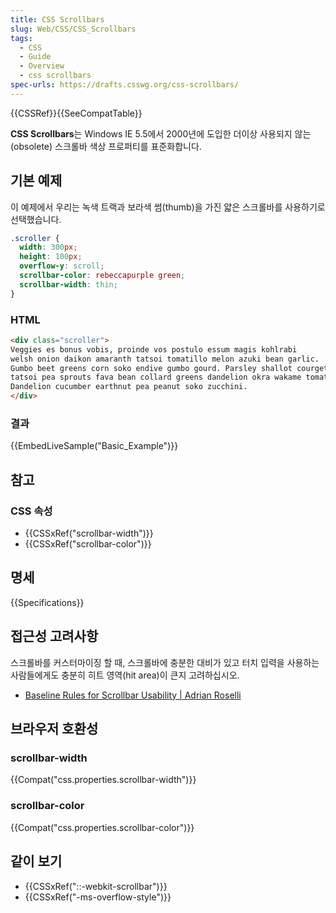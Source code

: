 ```yaml
---
title: CSS Scrollbars
slug: Web/CSS/CSS_Scrollbars
tags:
  - CSS
  - Guide
  - Overview
  - css scrollbars
spec-urls: https://drafts.csswg.org/css-scrollbars/
---
```


{{CSSRef}}{{SeeCompatTable}}

**CSS Scrollbars**는 Windows IE 5.5에서 2000년에 도입한 더이상 사용되지 않는(obsolete) 스크롤바 색상 프로퍼티를 표준화합니다.

## 기본 예제

이 예제에서 우리는 녹색 트랙과 보라색 썸(thumb)을 가진 얇은 스크롤바를 사용하기로 선택했습니다.

```css
.scroller {
  width: 300px;
  height: 100px;
  overflow-y: scroll;
  scrollbar-color: rebeccapurple green;
  scrollbar-width: thin;
}
```

### HTML

```html
<div class="scroller">
Veggies es bonus vobis, proinde vos postulo essum magis kohlrabi
welsh onion daikon amaranth tatsoi tomatillo melon azuki bean garlic.
Gumbo beet greens corn soko endive gumbo gourd. Parsley shallot courgette
tatsoi pea sprouts fava bean collard greens dandelion okra wakame tomato.
Dandelion cucumber earthnut pea peanut soko zucchini.
</div>
```

### 결과

{{EmbedLiveSample("Basic_Example")}}

## 참고

### CSS 속성

- {{CSSxRef("scrollbar-width")}}
- {{CSSxRef("scrollbar-color")}}

## 명세

{{Specifications}}

## 접근성 고려사항

스크롤바를 커스터마이징 할 때, 스크롤바에 충분한 대비가 있고 터치 입력을 사용하는 사람들에게도 충분히 히트 영역(hit area)이 큰지 고려하십시오.

- [Baseline Rules for Scrollbar Usability | Adrian Roselli](https://adrianroselli.com/2019/01/baseline-rules-for-scrollbar-usability.html)

## 브라우저 호환성

### scrollbar-width

{{Compat("css.properties.scrollbar-width")}}

### scrollbar-color

{{Compat("css.properties.scrollbar-color")}}

## 같이 보기

- {{CSSxRef("::-webkit-scrollbar")}}
- {{CSSxRef("-ms-overflow-style")}}
